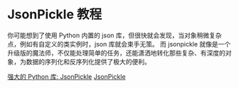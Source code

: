 # JsonPickle 教程

<show-structure depth="3"/>

你可能想到了使用 Python 内置的 json 库，但很快就会发现，当对象稍微复杂点，例如有自定义的类实例时，json 库就会束手无策。
而 jsonpickle 就像是一个升级版的魔法师，不仅能处理简单的任务，还能潇洒地转化那些复杂、有深度的对象，为数据的序列化和反序列化提供了极大的便利。


<seealso>
<category ref="ref_docs">
    <a href="https://mp.weixin.qq.com/s/plpzmvEKGkvWpyXyhXc2bQ">强大的 Python 库: JsonPickle</a>
</category>
<category ref="ref_github">
    <a href="https://github.com/jsonpickle/jsonpickle">JsonPickle</a>
</category>
<category ref="ref_issues">
</category>
<category ref="ref_hf">
</category>
<category ref="ref_ms">
</category>
</seealso>
